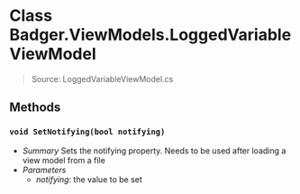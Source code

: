 # Class Badger.ViewModels.LoggedVariableViewModel
> Source: LoggedVariableViewModel.cs
## Methods
### `void SetNotifying(bool notifying)`
* *Summary*
  Sets the notifying property. Needs to be used after loading a view model from a file
* *Parameters*
  * _notifying_: the value to be set
